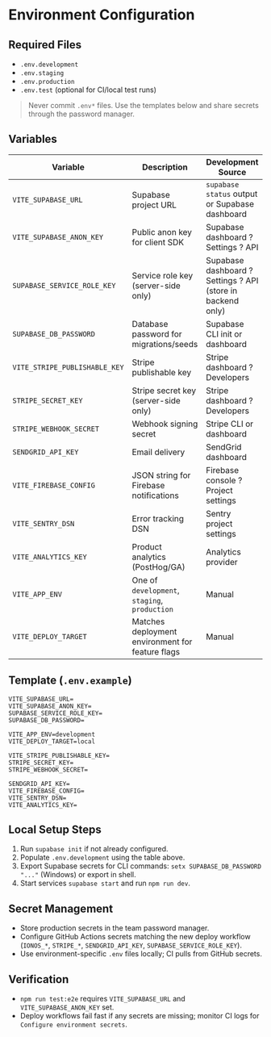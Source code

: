 # Environment Configuration

## Required Files

- `.env.development`
- `.env.staging`
- `.env.production`
- `.env.test` (optional for CI/local test runs)

> Never commit `.env*` files. Use the templates below and share secrets through the password manager.

## Variables

| Variable                      | Description                                      | Development Source                                          |
| ----------------------------- | ------------------------------------------------ | ----------------------------------------------------------- |
| `VITE_SUPABASE_URL`           | Supabase project URL                             | `supabase status` output or Supabase dashboard              |
| `VITE_SUPABASE_ANON_KEY`      | Public anon key for client SDK                   | Supabase dashboard ? Settings ? API                         |
| `SUPABASE_SERVICE_ROLE_KEY`   | Service role key (server-side only)              | Supabase dashboard ? Settings ? API (store in backend only) |
| `SUPABASE_DB_PASSWORD`        | Database password for migrations/seeds           | Supabase CLI init or dashboard                              |
| `VITE_STRIPE_PUBLISHABLE_KEY` | Stripe publishable key                           | Stripe dashboard ? Developers                               |
| `STRIPE_SECRET_KEY`           | Stripe secret key (server-side only)             | Stripe dashboard ? Developers                               |
| `STRIPE_WEBHOOK_SECRET`       | Webhook signing secret                           | Stripe CLI or dashboard                                     |
| `SENDGRID_API_KEY`            | Email delivery                                   | SendGrid dashboard                                          |
| `VITE_FIREBASE_CONFIG`        | JSON string for Firebase notifications           | Firebase console ? Project settings                         |
| `VITE_SENTRY_DSN`             | Error tracking DSN                               | Sentry project settings                                     |
| `VITE_ANALYTICS_KEY`          | Product analytics (PostHog/GA)                   | Analytics provider                                          |
| `VITE_APP_ENV`                | One of `development`, `staging`, `production`    | Manual                                                      |
| `VITE_DEPLOY_TARGET`          | Matches deployment environment for feature flags | Manual                                                      |

## Template (`.env.example`)

```
VITE_SUPABASE_URL=
VITE_SUPABASE_ANON_KEY=
SUPABASE_SERVICE_ROLE_KEY=
SUPABASE_DB_PASSWORD=

VITE_APP_ENV=development
VITE_DEPLOY_TARGET=local

VITE_STRIPE_PUBLISHABLE_KEY=
STRIPE_SECRET_KEY=
STRIPE_WEBHOOK_SECRET=

SENDGRID_API_KEY=
VITE_FIREBASE_CONFIG=
VITE_SENTRY_DSN=
VITE_ANALYTICS_KEY=
```

## Local Setup Steps

1. Run `supabase init` if not already configured.
2. Populate `.env.development` using the table above.
3. Export Supabase secrets for CLI commands: `setx SUPABASE_DB_PASSWORD "..."` (Windows) or export in shell.
4. Start services `supabase start` and run `npm run dev`.

## Secret Management

- Store production secrets in the team password manager.
- Configure GitHub Actions secrets matching the new deploy workflow (`IONOS_*`, `STRIPE_*`, `SENDGRID_API_KEY`, `SUPABASE_SERVICE_ROLE_KEY`).
- Use environment-specific `.env` files locally; CI pulls from GitHub secrets.

## Verification

- `npm run test:e2e` requires `VITE_SUPABASE_URL` and `VITE_SUPABASE_ANON_KEY` set.
- Deploy workflows fail fast if any secrets are missing; monitor CI logs for `Configure environment secrets`.
